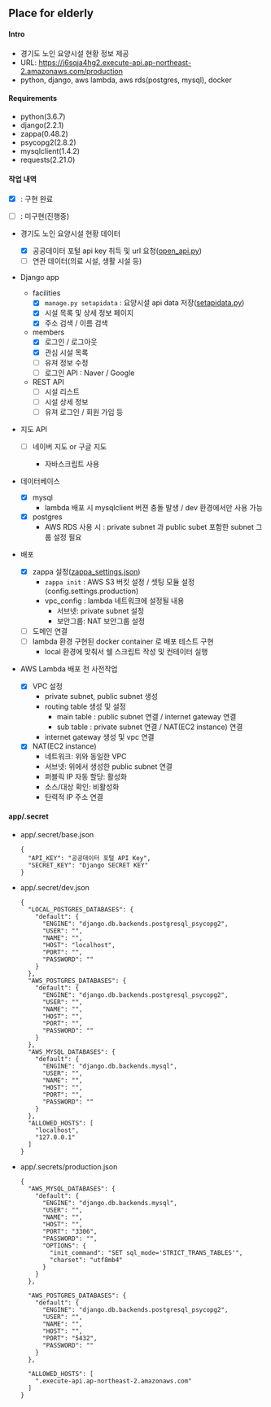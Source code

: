 ## Place for elderly

#### Intro

- 경기도 노인 요양시설 현황 정보 제공
- URL: https://j6sqja4hg2.execute-api.ap-northeast-2.amazonaws.com/production
- python, django, aws lambda, aws rds(postgres, mysql), docker

#### Requirements

- python(3.6.7)
- django(2.2.1)
- zappa(0.48.2)
- psycopg2(2.8.2)
- mysqlclient(1.4.2)
- requests(2.21.0)

#### 작업 내역

- [x] : 구현 완료 

- [ ] : 미구현(진행중)



- 경기도 노인 요양시설 현황 데이터 
  - [x] 공공데이터 포털 api key 취득 및 url 요청([open_api.py](https://github.com/kimdohwan/Place-For-Elderly/blob/master/app/open_api/recuperation_facility.py))
  - [ ] 연관 데이터(의료 시설, 생활 시설 등) 
- Django app
  - facilities
    - [x] ```manage.py setapidata``` : 요양시설 api data 저장([setapidata.py](https://github.com/kimdohwan/Place-For-Elderly/blob/master/app/facilities/management/commands/setapidata.py))
    - [x] 시설 목록 및 상세 정보 페이지
    - [x] 주소 검색 / 이름 검색
  - members
    - [x] 로그인 / 로그아웃
    - [x] 관심 시설 목록
    - [ ] 유져 정보 수정
    - [ ] 로그인 API : Naver / Google
  - REST API
    - [ ] 시설 리스트 
    - [ ] 시설 상세 정보
    - [ ] 유져 로그인 / 회원 가입 등
- 지도 API

  - [ ] 네이버 지도 or 구글 지도

    - 자바스크립트 사용
- 데이터베이스
  - [x] mysql
    - lambda 배포 시 mysqlclient 버젼 충돌 발생 / dev 환경에서만 사용 가능
  - [x] postgres
    - AWS RDS 사용 시 : private subnet 과 public subet 포함한 subnet 그룹 설정 필요
- 배포
  - [x] zappa 설정([zappa_settings.json](https://github.com/kimdohwan/Place-For-Elderly/blob/master/app/zappa_settings.json))
    - ```zappa init``` : AWS S3 버킷 설정 / 셋팅 모듈 설정(config.settings.production)
    - vpc_config : lambda 네트워크에 설정될 내용
      - 서브넷: private subnet 설정
      - 보안그룹: NAT 보안그룹 설정
  - [ ] 도메인 연결
  - [ ] lambda 환경 구현된 docker container 로 배포 테스트 구현
    - local 환경에 맞춰서 쉘 스크립트 작성 및 컨테이터 실행


- AWS Lambda 배포 전 사전작업
  - [x] VPC 설정
    - private subnet, public subnet 생성
    - routing table 생성 및 설정
      - main table : public subnet 연결 / internet gateway 연결
      - sub table : private subnet 연결 / NAT(EC2 instance) 연결
    - internet gateway 생성 및 vpc 연결
  - [x] NAT(EC2 instance)
    - 네트워크: 위와 동일한 VPC
    - 서브넷: 위에서 생성한 public subnet 연결
    - 퍼블릭 IP 자동 할당: 활성화
    - 소스/대상 확인: 비활성화
    - 탄력적 IP 주소 연결

#### app/.secret

- app/.secret/base.json 

  ```
  {
    "API_KEY": "공공데이터 포털 API Key",
    "SECRET_KEY": "Django SECRET KEY"
  }              
  ```

- app/.secret/dev.json

  ```
  {
    "LOCAL_POSTGRES_DATABASES": {
      "default": {
        "ENGINE": "django.db.backends.postgresql_psycopg2",
        "USER": "",
        "NAME": "",
        "HOST": "localhost",
        "PORT": "",
        "PASSWORD": ""
      }
    },
    "AWS_POSTGRES_DATABASES": {
      "default": {
        "ENGINE": "django.db.backends.postgresql_psycopg2",
        "USER": "",
        "NAME": "",
        "HOST": "",
        "PORT": "",
        "PASSWORD": ""
      }
    },
    "AWS_MYSQL_DATABASES": {
      "default": {
        "ENGINE": "django.db.backends.mysql",
        "USER": "",
        "NAME": "",
        "HOST": "",
        "PORT": "",
        "PASSWORD": ""
      }
    },
    "ALLOWED_HOSTS": [
      "localhost",
      "127.0.0.1"
    ]
  }
  ```

- app/.secrets/production.json

  ```
  {
    "AWS_MYSQL_DATABASES": {
      "default": {
        "ENGINE": "django.db.backends.mysql",
        "USER": "",
        "NAME": "",
        "HOST": "",
        "PORT": "3306",
        "PASSWORD": "",
        "OPTIONS": {
          "init_command": "SET sql_mode='STRICT_TRANS_TABLES'",
          "charset": "utf8mb4"
        }
      }
    },
  
    "AWS_POSTGRES_DATABASES": {
      "default": {
        "ENGINE": "django.db.backends.postgresql_psycopg2",
        "USER": "",
        "NAME": "",
        "HOST": "",
        "PORT": "5432",
        "PASSWORD": ""
      }
    },
  
    "ALLOWED_HOSTS": [
      ".execute-api.ap-northeast-2.amazonaws.com"
    ]
  }
  ```

  



#### 